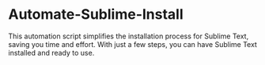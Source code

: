 # Automate-Sublime-Install
This automation script simplifies the installation process for Sublime Text, saving you time and effort. With just a few steps, you can have Sublime Text installed and ready to use.
